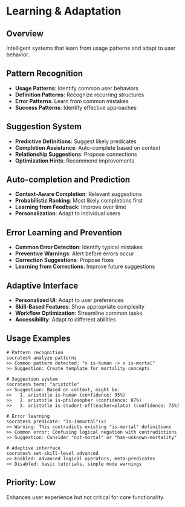 # Learning & Adaptation

## Overview
Intelligent systems that learn from usage patterns and adapt to user behavior.

## Pattern Recognition
- **Usage Patterns**: Identify common user behaviors
- **Definition Patterns**: Recognize recurring structures
- **Error Patterns**: Learn from common mistakes
- **Success Patterns**: Identify effective approaches

## Suggestion System
- **Predictive Definitions**: Suggest likely predicates
- **Completion Assistance**: Auto-complete based on context
- **Relationship Suggestions**: Propose connections
- **Optimization Hints**: Recommend improvements

## Auto-completion and Prediction
- **Context-Aware Completion**: Relevant suggestions
- **Probabilistic Ranking**: Most likely completions first
- **Learning from Feedback**: Improve over time
- **Personalization**: Adapt to individual users

## Error Learning and Prevention
- **Common Error Detection**: Identify typical mistakes
- **Preventive Warnings**: Alert before errors occur
- **Correction Suggestions**: Propose fixes
- **Learning from Corrections**: Improve future suggestions

## Adaptive Interface
- **Personalized UI**: Adapt to user preferences
- **Skill-Based Features**: Show appropriate complexity
- **Workflow Optimization**: Streamline common tasks
- **Accessibility**: Adapt to different abilities

## Usage Examples
```
# Pattern recognition
socrates% analyze-patterns
>> Common pattern detected: "x is-human -> x is-mortal"
>> Suggestion: Create template for mortality concepts

# Suggestion system
socrates% term: "aristotle"
>> Suggestion: Based on context, might be:
>>   1. aristotle is-human (confidence: 95%)
>>   2. aristotle is-philosopher (confidence: 87%)
>>   3. aristotle is-student-of(teacher=plato) (confidence: 75%)

# Error learning
socrates% predicate: "is-immortal"(x)
>> Warning: This contradicts existing "is-mortal" definitions
>> Common error: Confusing logical negation with contradictions
>> Suggestion: Consider "not-mortal" or "has-unknown-mortality"

# Adaptive interface
socrates% set-skill-level advanced
>> Enabled: advanced logical operators, meta-predicates
>> Disabled: basic tutorials, simple mode warnings
```

## Priority: Low
Enhances user experience but not critical for core functionality.